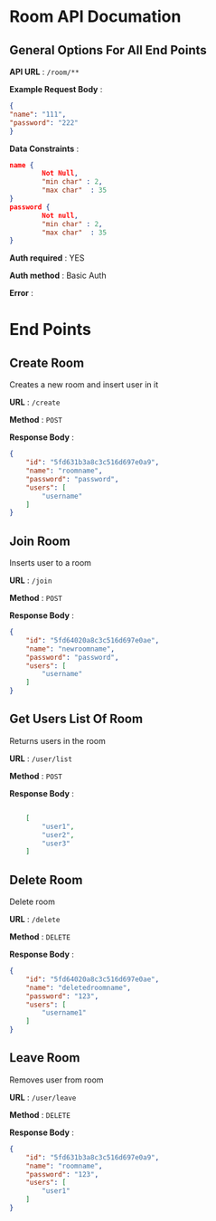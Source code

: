 # Room API Documation

## General Options For All End Points

**API URL** : `/room/**`

**Example Request Body** :
```json
{
"name": "111",
"password": "222"
}
```

**Data Constraints** : 
```json
name {
        Not Null,
        "min char" : 2,
        "max char"  : 35
}
password {
        Not null,
        "min char" : 2,
        "max char"  : 35
} 
```

**Auth required** : YES

**Auth method** : Basic Auth


**Error** : 


# End Points


## Create Room

Creates a new room and insert user in it

**URL** : `/create`

**Method**  : `POST`

**Response Body** :
```json
{
    "id": "5fd631b3a8c3c516d697e0a9",
    "name": "roomname",
    "password": "password",
    "users": [
        "username"
    ]
}
```

## Join Room

Inserts user to a room

**URL** : `/join`

**Method**  : `POST`

**Response Body** :
```json
{
    "id": "5fd64020a8c3c516d697e0ae",
    "name": "newroomname",
    "password": "password",
    "users": [
        "username"
    ]
}
```
## Get Users List Of Room

Returns users in the room

**URL** : `/user/list`

**Method**  : `POST`


**Response Body** :
```json

    [
        "user1",
        "user2",
        "user3"
    ]

```
## Delete Room

Delete room 

**URL** : `/delete`

**Method**  : `DELETE`

**Response Body** :
```json
{
    "id": "5fd64020a8c3c516d697e0ae",
    "name": "deletedroomname",
    "password": "123",
    "users": [
        "username1"
    ]
}

```

## Leave  Room

Removes user from room

**URL** : `/user/leave`

**Method**  : `DELETE`


**Response Body** :
```json
{
    "id": "5fd631b3a8c3c516d697e0a9",
    "name": "roomname",
    "password": "123",
    "users": [
        "user1"
    ]
}

```
